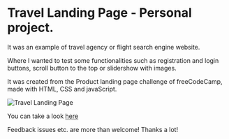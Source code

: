 # Travel Landing Page - Personal project.

It was an example of travel agency or flight search engine website.

Where I wanted to test some functionalities such as registration and login buttons, scroll button to the top or slidershow with images.

It was created from the Product landing page challenge of freeCodeCamp, made with HTML, CSS and javaScript.


![Travel Landing Page](https://res.cloudinary.com/drpcjt13x/image/upload/v1603025561/Proyectos/Product%20Landing%20Page/Landing_Page_Travel_Agency_odfiev.png "Travel Landing Page")


You can take a look [here](https://guacig.github.io/landing-page-travel/)

Feedback issues etc. are more than welcome! Thanks a lot!

